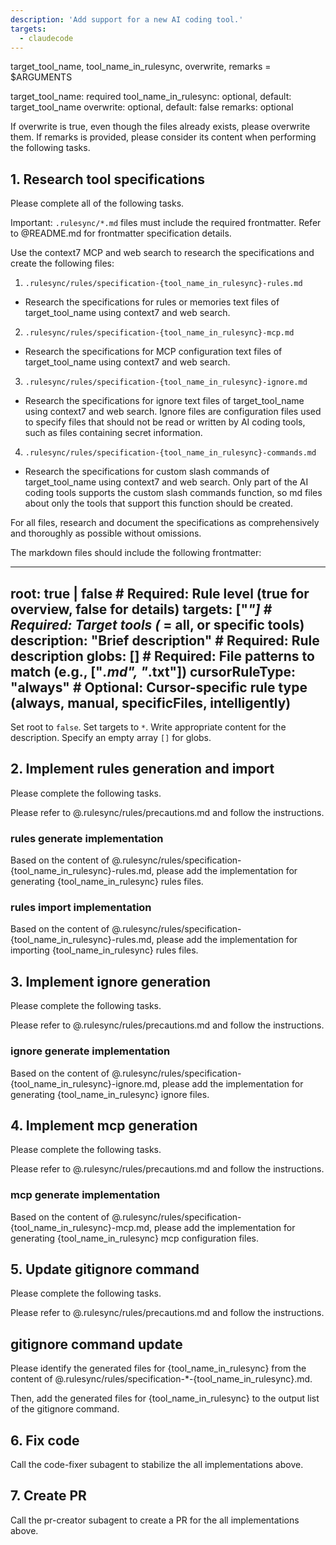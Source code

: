 ```yaml
---
description: 'Add support for a new AI coding tool.'
targets:
  - claudecode
---
```


target_tool_name, tool_name_in_rulesync, overwrite, remarks = $ARGUMENTS

target_tool_name: required
tool_name_in_rulesync: optional, default: target_tool_name
overwrite: optional, default: false
remarks: optional

If overwrite is true, even though the files already exists, please overwrite them.
If remarks is provided, please consider its content when performing the following tasks.

## 1. Research tool specifications

Please complete all of the following tasks.

Important: `.rulesync/*.md` files must include the required frontmatter. Refer to @README.md for frontmatter specification details.

Use the context7 MCP and web search to research the specifications and create the following files:

1. `.rulesync/rules/specification-{tool_name_in_rulesync}-rules.md`
  - Research the specifications for rules or memories text files of target_tool_name using context7 and web search.
2. `.rulesync/rules/specification-{tool_name_in_rulesync}-mcp.md`
  - Research the specifications for MCP configuration text files of target_tool_name using context7 and web search.
3. `.rulesync/rules/specification-{tool_name_in_rulesync}-ignore.md`
  - Research the specifications for ignore text files of target_tool_name using context7 and web search. Ignore files are configuration files used to specify files that should not be read or written by AI coding tools, such as files containing secret information.
4. `.rulesync/rules/specification-{tool_name_in_rulesync}-commands.md`
  - Research the specifications for custom slash commands of target_tool_name using context7 and web search. Only part of the AI coding tools supports the custom slash commands function, so md files about only the tools that support this function should be created.

For all files, research and document the specifications as comprehensively and thoroughly as possible without omissions.

The markdown files should include the following frontmatter:

---
root: true | false               # Required: Rule level (true for overview, false for details)
targets: ["*"]                   # Required: Target tools (* = all, or specific tools)
description: "Brief description" # Required: Rule description
globs: []                        # Required: File patterns to match (e.g., ["*.md", "*.txt"])
cursorRuleType: "always"         # Optional: Cursor-specific rule type (always, manual, specificFiles, intelligently)
---

Set root to `false`. Set targets to `*`. Write appropriate content for the description. Specify an empty array `[]` for globs.

## 2. Implement rules generation and import

Please complete the following tasks.

Please refer to @.rulesync/rules/precautions.md and follow the instructions.

### rules generate implementation

Based on the content of @.rulesync/rules/specification-{tool_name_in_rulesync}-rules.md, please add the implementation for generating {tool_name_in_rulesync} rules files.

### rules import implementation

Based on the content of @.rulesync/rules/specification-{tool_name_in_rulesync}-rules.md, please add the implementation for importing {tool_name_in_rulesync} rules files.

## 3. Implement ignore generation

Please complete the following tasks.

Please refer to @.rulesync/rules/precautions.md and follow the instructions.

### ignore generate implementation

Based on the content of @.rulesync/rules/specification-{tool_name_in_rulesync}-ignore.md, please add the implementation for generating {tool_name_in_rulesync} ignore files.

## 4. Implement mcp generation

Please complete the following tasks.

Please refer to @.rulesync/rules/precautions.md and follow the instructions.

### mcp generate implementation

Based on the content of @.rulesync/rules/specification-{tool_name_in_rulesync}-mcp.md, please add the implementation for generating {tool_name_in_rulesync} mcp configuration files.

## 5. Update gitignore command

Please complete the following tasks.

Please refer to @.rulesync/rules/precautions.md and follow the instructions.

## gitignore command update

Please identify the generated files for {tool_name_in_rulesync} from the content of @.rulesync/rules/specification-*-{tool_name_in_rulesync}.md.

Then, add the generated files for {tool_name_in_rulesync} to the output list of the gitignore command.

## 6. Fix code

Call the code-fixer subagent to stabilize the all implementations above.

## 7. Create PR

Call the pr-creator subagent to create a PR for the all implementations above.
